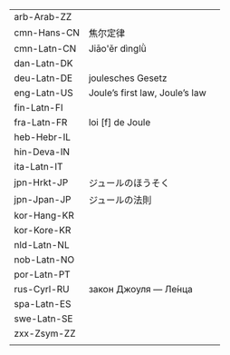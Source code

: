 | | | |
|-|-|-|
| arb-Arab-ZZ |  |  |
| cmn-Hans-CN | 焦尔定律 |  |
| cmn-Latn-CN | Jiāo'ěr dìnglǜ |  |
| dan-Latn-DK |  |  |
| deu-Latn-DE | joulesches Gesetz |  |
| eng-Latn-US | Joule’s first law, Joule’s law |  |
| fin-Latn-FI |  |  |
| fra-Latn-FR | loi [f] de Joule |  |
| heb-Hebr-IL |  |  |
| hin-Deva-IN |  |  |
| ita-Latn-IT |  |  |
| jpn-Hrkt-JP | ジュールのほうそく |  |
| jpn-Jpan-JP | ジュールの法則 |  |
| kor-Hang-KR |  |  |
| kor-Kore-KR |  |  |
| nld-Latn-NL |  |  |
| nob-Latn-NO |  |  |
| por-Latn-PT |  |  |
| rus-Cyrl-RU | закон Джоуля — Ле́нца |  |
| spa-Latn-ES |  |  |
| swe-Latn-SE |  |  |
| zxx-Zsym-ZZ |  |  |
|  |  |  |
